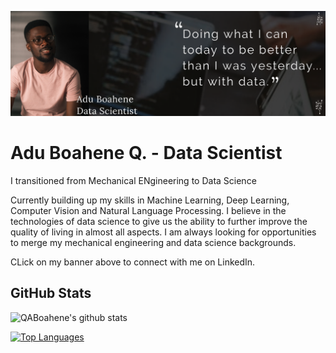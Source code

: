 [![Header](https://github.com/QABoahene/QABoahene/blob/main/images/27592417-2E15-4C9F-88A3-15A7E928CC31.PNG)](https://www.linkedin.com/in/adu-boahene-quarshie-26945a42/)

# Adu Boahene Q. - Data Scientist
I transitioned from Mechanical ENgineering to Data Science

Currently building up my skills in Machine Learning, Deep Learning, Computer Vision and Natural Language Processing.
I believe in the technologies of data science to give us the ability to further improve the quality of living in almost all aspects. I am always looking for opportunities to merge my mechanical engineering and data science backgrounds.

CLick on my banner above to connect with me on LinkedIn.

## GitHub Stats
![QABoahene's github stats](https://github-readme-stats.vercel.app/api?username=qaboahene&show_icons=true&theme=radical)

[![Top Languages](https://github-readme-stats.vercel.app/api/top-langs/?username=qaboahene&layout=compact)](https://github.com/qaboahene/github-readme-stats)
